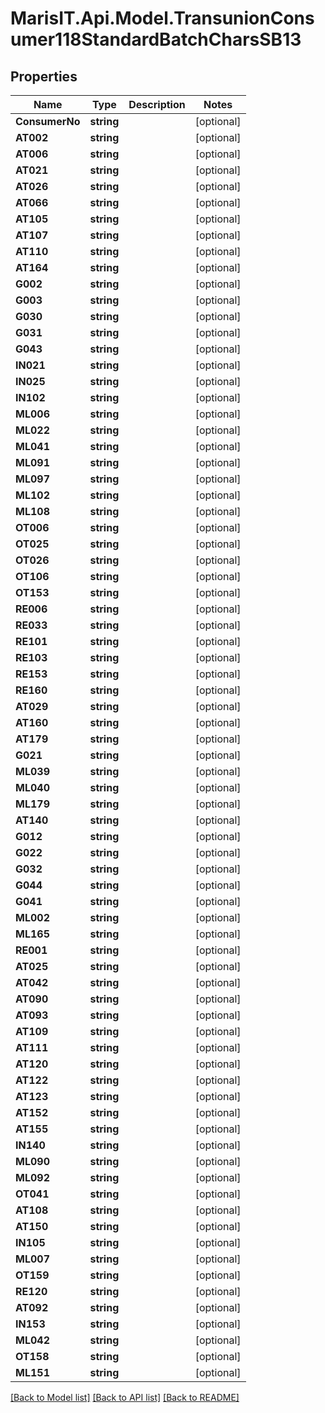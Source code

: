 
# MarisIT.Api.Model.TransunionConsumer118StandardBatchCharsSB13

## Properties

Name | Type | Description | Notes
------------ | ------------- | ------------- | -------------
**ConsumerNo** | **string** |  | [optional] 
**AT002** | **string** |  | [optional] 
**AT006** | **string** |  | [optional] 
**AT021** | **string** |  | [optional] 
**AT026** | **string** |  | [optional] 
**AT066** | **string** |  | [optional] 
**AT105** | **string** |  | [optional] 
**AT107** | **string** |  | [optional] 
**AT110** | **string** |  | [optional] 
**AT164** | **string** |  | [optional] 
**G002** | **string** |  | [optional] 
**G003** | **string** |  | [optional] 
**G030** | **string** |  | [optional] 
**G031** | **string** |  | [optional] 
**G043** | **string** |  | [optional] 
**IN021** | **string** |  | [optional] 
**IN025** | **string** |  | [optional] 
**IN102** | **string** |  | [optional] 
**ML006** | **string** |  | [optional] 
**ML022** | **string** |  | [optional] 
**ML041** | **string** |  | [optional] 
**ML091** | **string** |  | [optional] 
**ML097** | **string** |  | [optional] 
**ML102** | **string** |  | [optional] 
**ML108** | **string** |  | [optional] 
**OT006** | **string** |  | [optional] 
**OT025** | **string** |  | [optional] 
**OT026** | **string** |  | [optional] 
**OT106** | **string** |  | [optional] 
**OT153** | **string** |  | [optional] 
**RE006** | **string** |  | [optional] 
**RE033** | **string** |  | [optional] 
**RE101** | **string** |  | [optional] 
**RE103** | **string** |  | [optional] 
**RE153** | **string** |  | [optional] 
**RE160** | **string** |  | [optional] 
**AT029** | **string** |  | [optional] 
**AT160** | **string** |  | [optional] 
**AT179** | **string** |  | [optional] 
**G021** | **string** |  | [optional] 
**ML039** | **string** |  | [optional] 
**ML040** | **string** |  | [optional] 
**ML179** | **string** |  | [optional] 
**AT140** | **string** |  | [optional] 
**G012** | **string** |  | [optional] 
**G022** | **string** |  | [optional] 
**G032** | **string** |  | [optional] 
**G044** | **string** |  | [optional] 
**G041** | **string** |  | [optional] 
**ML002** | **string** |  | [optional] 
**ML165** | **string** |  | [optional] 
**RE001** | **string** |  | [optional] 
**AT025** | **string** |  | [optional] 
**AT042** | **string** |  | [optional] 
**AT090** | **string** |  | [optional] 
**AT093** | **string** |  | [optional] 
**AT109** | **string** |  | [optional] 
**AT111** | **string** |  | [optional] 
**AT120** | **string** |  | [optional] 
**AT122** | **string** |  | [optional] 
**AT123** | **string** |  | [optional] 
**AT152** | **string** |  | [optional] 
**AT155** | **string** |  | [optional] 
**IN140** | **string** |  | [optional] 
**ML090** | **string** |  | [optional] 
**ML092** | **string** |  | [optional] 
**OT041** | **string** |  | [optional] 
**AT108** | **string** |  | [optional] 
**AT150** | **string** |  | [optional] 
**IN105** | **string** |  | [optional] 
**ML007** | **string** |  | [optional] 
**OT159** | **string** |  | [optional] 
**RE120** | **string** |  | [optional] 
**AT092** | **string** |  | [optional] 
**IN153** | **string** |  | [optional] 
**ML042** | **string** |  | [optional] 
**OT158** | **string** |  | [optional] 
**ML151** | **string** |  | [optional] 

[[Back to Model list]](../README.md#documentation-for-models)
[[Back to API list]](../README.md#documentation-for-api-endpoints)
[[Back to README]](../README.md)

